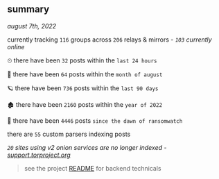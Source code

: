
## summary
_august 7th, 2022_

currently tracking `116` groups across `206` relays & mirrors - _`103` currently online_

⏲ there have been `32` posts within the `last 24 hours`

🦈 there have been `64` posts within the `month of august`

🪐 there have been `736` posts within the `last 90 days`

🏚 there have been `2160` posts within the `year of 2022`

🦕 there have been `4446` posts `since the dawn of ransomwatch`

there are `55` custom parsers indexing posts

_`20` sites using v2 onion services are no longer indexed - [support.torproject.org](https://support.torproject.org/onionservices/v2-deprecation/)_

> see the project [README](https://github.com/joshhighet/ransomwatch#ransomwatch--) for backend technicals
